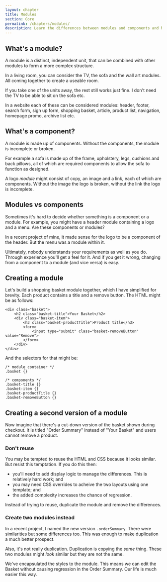 ```yaml
---
layout: chapter
title: Modules
section: Core
permalink: /chapters/modules/
description: Learn the differences between modules and components and how to identify them within a design. We'll also code up some example modules together.
---
```


## What's a module?

A module is a distinct, independent unit, that can be combined with other modules to form a more complex structure.

In a living room, you can consider the TV, the sofa and the wall art modules. All coming together to create a useable room.

If you take one of the units away, the rest still works just fine. I don't need the TV to be able to sit on the sofa etc.

In a website each of these can be considered modules: header, footer, search form, sign up form, shopping basket, article, product list, navigation, homepage promo, archive list etc.

## What's a component?

A module is made up of components. Without the components, the module is incomplete or broken.

For example a sofa is made up of the frame, upholstery, legs, cushions and back pillows, all of which are required components to allow the sofa to function as designed.

A logo *module* might consist of copy, an image and a link, each of which are components. Without the image the logo is broken, without the link the logo is incomplete.

## Modules vs components

Sometimes it's hard to decide whether something is a component or a module. For example, you might have a header module containing a logo and a menu. Are these components or modules?

In a recent project of mine, it made sense for the logo to be a component of the header. But the menu was a module within it.

Ultimately, nobody understands your requirements as well as you do. Through experience you'll get a feel for it. And if you get it wrong, changing from a component to a module (and vice versa) is easy.

## Creating a module

Let's build a shopping basket module together, which I have simplified for brevity. Each product contains a title and a remove button. The HTML might be as follows:

	<div class="basket">
	    <h2 class="basket-title">Your Basket</h2>
	    <div class="basket-item">
	        <h3 class="basket-productTitle">Product title</h3>
            <form>
                <input type="submit" class="basket-removeButton" value="Remove">
	        </form>
	    </div>
	</div>

And the selectors for that might be:

	/* module container */
	.basket {}

	/* components */
	.basket-title {}
	.basket-item {}
	.basket-productTitle {}
	.basket-removeButton {}

## Creating a second version of a module

Now imagine that there's a cut-down version of the basket shown during checkout. It is titled "Order Summary" instead of "Your Basket" and users cannot remove a product.

### Don't reuse

You may be tempted to reuse the HTML and CSS because it looks similar. But resist this temptation. If you do this then:

* you'll need to add display logic to manage the differences. This is relatively hard work; and
* you may need CSS overrides to acheive the two layouts using one template; and
* the added complexity increases the chance of regression.

Instead of trying to reuse, duplicate the module and remove the differences.

### Create two modules instead

In a recent project, I named the new version `.orderSummary`. There were similarities but some differences too. This was enough to make duplication a much better prospect.

Also, it's not really duplication. Duplication is copying the *same* thing. These two modules might *look* similar but they are not the same.

We've encapsulated the styles to the module. This means we can edit the Basket without causing regression in the Order Summary. Our life is much easier this way.
